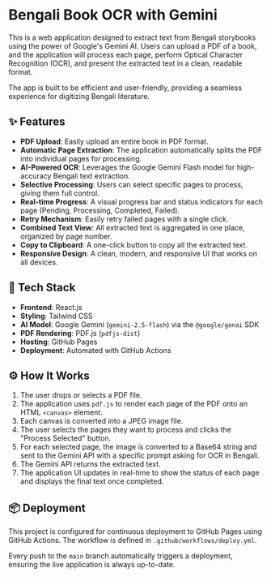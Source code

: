 # Bengali Book OCR with Gemini

This is a web application designed to extract text from Bengali storybooks using the power of Google's Gemini AI. Users can upload a PDF of a book, and the application will process each page, perform Optical Character Recognition (OCR), and present the extracted text in a clean, readable format.

The app is built to be efficient and user-friendly, providing a seamless experience for digitizing Bengali literature.

## ✨ Features

- **PDF Upload**: Easily upload an entire book in PDF format.
- **Automatic Page Extraction**: The application automatically splits the PDF into individual pages for processing.
- **AI-Powered OCR**: Leverages the Google Gemini Flash model for high-accuracy Bengali text extraction.
- **Selective Processing**: Users can select specific pages to process, giving them full control.
- **Real-time Progress**: A visual progress bar and status indicators for each page (Pending, Processing, Completed, Failed).
- **Retry Mechanism**: Easily retry failed pages with a single click.
- **Combined Text View**: All extracted text is aggregated in one place, organized by page number.
- **Copy to Clipboard**: A one-click button to copy all the extracted text.
- **Responsive Design**: A clean, modern, and responsive UI that works on all devices.

## 🚀 Tech Stack

- **Frontend**: React.js
- **Styling**: Tailwind CSS
- **AI Model**: Google Gemini (`gemini-2.5-flash`) via the `@google/genai` SDK
- **PDF Rendering**: PDF.js (`pdfjs-dist`)
- **Hosting**: GitHub Pages
- **Deployment**: Automated with GitHub Actions

## ⚙️ How It Works

1.  The user drops or selects a PDF file.
2.  The application uses `pdf.js` to render each page of the PDF onto an HTML `<canvas>` element.
3.  Each canvas is converted into a JPEG image file.
4.  The user selects the pages they want to process and clicks the "Process Selected" button.
5.  For each selected page, the image is converted to a Base64 string and sent to the Gemini API with a specific prompt asking for OCR in Bengali.
6.  The Gemini API returns the extracted text.
7.  The application UI updates in real-time to show the status of each page and displays the final text once completed.

## 📦 Deployment

This project is configured for continuous deployment to GitHub Pages using GitHub Actions. The workflow is defined in `.github/workflows/deploy.yml`.

Every push to the `main` branch automatically triggers a deployment, ensuring the live application is always up-to-date.
